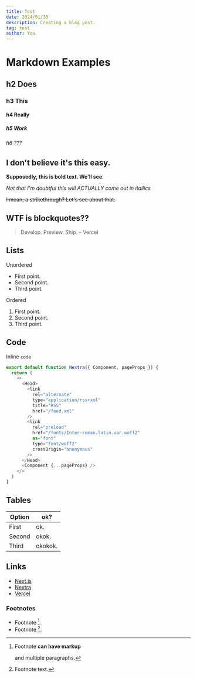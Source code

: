 ```yaml
---
title: Test
date: 2024/01/30
description: Creating a blog post. 
tag: test
author: You
---
```


# Markdown Examples

## h2 Does

### h3 This

#### h4 Really

##### h5 Work

###### h6 ???

## I don't believe it's this easy.

**Supposedly, this is bold text. We'll see.**

_Not that I'm doubtful this will ACTUALLY come out in itallics_

~~I mean, a strikethrough? Let's see about that.~~

## WTF is blockquotes??

> Develop. Preview. Ship. – Vercel

## Lists

Unordered

- First point.
- Second point.
- Third point.

Ordered

1. First point.
2. Second point.
3. Third point.
   
## Code

Inline `code`

```js
export default function Nextra({ Component, pageProps }) {
  return (
    <>
      <Head>
        <link
          rel="alternate"
          type="application/rss+xml"
          title="RSS"
          href="/feed.xml"
        />
        <link
          rel="preload"
          href="/fonts/Inter-roman.latin.var.woff2"
          as="font"
          type="font/woff2"
          crossOrigin="anonymous"
        />
      </Head>
      <Component {...pageProps} />
    </>
  )
}
```

## Tables

| **Option** | **ok?** |
| ---------- | ------- |
| First      | ok.     |
| Second     | okok.   |
| Third      | okokok. |

## Links

- [Next.js](https://nextjs.org)
- [Nextra](https://nextra.vercel.app/)
- [Vercel](http://vercel.com)

### Footnotes

- Footnote [^1].
- Footnote [^2].

[^1]: Footnote **can have markup**

    and multiple paragraphs.

[^2]: Footnote text.

